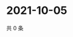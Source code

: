 # 2021-10-05

共 0 条

<!-- BEGIN WEIBO -->
<!-- 最后更新时间 Tue Oct 05 2021 11:14:55 GMT+0800 (China Standard Time) -->

<!-- END WEIBO -->
